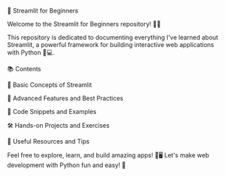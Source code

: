🌟 Streamlit for Beginners


Welcome to the Streamlit for Beginners repository! 🚀✨

This repository is dedicated to documenting everything I've learned about Streamlit, a powerful framework for building interactive web applications with Python 🐍💻.

📚 Contents

🎯 Basic Concepts of Streamlit

🚀 Advanced Features and Best Practices

🧩 Code Snippets and Examples

🛠️ Hands-on Projects and Exercises

🔗 Useful Resources and Tips

Feel free to explore, learn, and build amazing apps! 🎨🖥️
Let's make web development with Python fun and easy! 🎉
